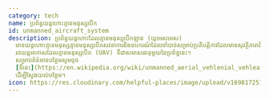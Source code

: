 ```yaml
---
category: tech
name: ប្រព័ន្ធយន្តហោះគ្មានមនុស្សបើក
id: unmanned_aircraft_system
description: ប្រព័ន្ធយន្ដហោះដែលគ្មានមនុស្សបើកឡាន (យូអេសអេស)
  មានយន្តហោះគ្មានមនុស្សគ្មានមនុស្សបើកសវនាការនិងឧបករណ៍ដែលចាំបាច់សម្រាប់ប្រតិបត្តិការដែលមានសុវត្ថិភាពនិងប្រសិទ្ធភាពនៃយន្តហោះនោះ។
  រថយន្តអាកាសដែលគ្មានមនុស្សបើក (UAV) គឺជាសមាសធាតុមួយនៃប្រព័ន្ធនេះ។
  សម្រាប់ព័ត៌មានបន្ថែមសូមចុច
  [ទីនេះ](https://en.wikipedia.org/wiki/unmanned_aerial_vehlenial_vehleasestterminoology)
  ដើម្បីស្វែងយល់បន្ថែម។
icon: https://res.cloudinary.com/helpful-places/image/upload/v1698172513/UAS_v5fjcb.svg
---
```

